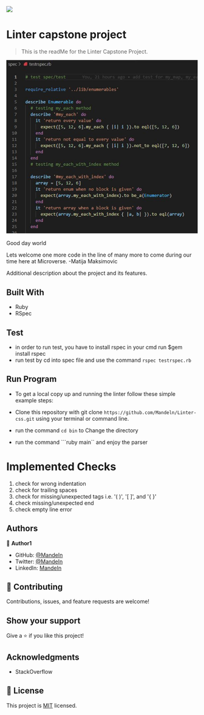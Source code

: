 ![](https://img.shields.io/badge/Microverse-blueviolet)

# Linter capstone project

> This is the readMe for the Linter Capstone Project. 

![screenshot](https://github.com/uwadonat/Enumerables_Rspec/blob/Enumerables_Rspec/images/screenshoot.JPG)

Good day world

Lets welcome one more code in the line of many more to come during our time here at Microverse. -Matija Maksimovic


Additional description about the project and its features.

## Built With

- Ruby
- RSpec

## Test
- in order to run test, you have to install rspec in your cmd run $gem install rspec
- run test by cd into spec file and use the command   ```rspec testrspec.rb```   


## Run Program

- To get a local copy up and running the linter follow these simple example steps:

- Clone this repository with git clone ```https://github.com/Mandeln/Linter-css.git``` using your terminal or command line.
- run the command ```cd bin``` to Change the directory 
- run the command ```ruby main`` and enjoy the parser

# Implemented Checks
1. check for wrong indentation
2. check for trailing spaces
3. check for missing/unexpected tags i.e. '( )', '[ ]', and '{ }'
4. check missing/unexpected end
5. check empty line error

## Authors

👤 **Author1**

- GitHub: [@MandeIn](https://github.com/MandeIn)
- Twitter: [@MandeIn](https://twitter.com/MandeIn)
- LinkedIn: [MandeIn](https://linkedin.com/MandeIn)

## 🤝 Contributing

Contributions, issues, and feature requests are welcome!

## Show your support

Give a ⭐️ if you like this project!

## Acknowledgments

- StackOverflow

## 📝 License

This project is [MIT](https://opensource.org/licenses/MIT) licensed.